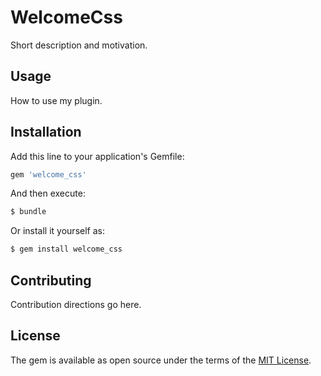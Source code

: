 # WelcomeCss
Short description and motivation.

## Usage
How to use my plugin.

## Installation
Add this line to your application's Gemfile:

```ruby
gem 'welcome_css'
```

And then execute:
```bash
$ bundle
```

Or install it yourself as:
```bash
$ gem install welcome_css
```

## Contributing
Contribution directions go here.

## License
The gem is available as open source under the terms of the [MIT License](https://opensource.org/licenses/MIT).

